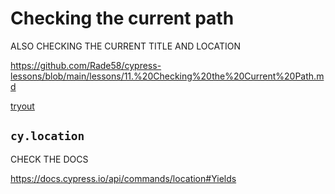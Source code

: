 # Checking the current path

ALSO CHECKING THE CURRENT TITLE AND LOCATION

<https://github.com/Rade58/cypress-lessons/blob/main/lessons/11.%20Checking%20the%20Current%20Path.md>

[tryout](/cypress/e2e/05-fifth/1-path-tryout-spec.cy.js)

## `cy.location`

CHECK THE DOCS

<https://docs.cypress.io/api/commands/location#Yields>